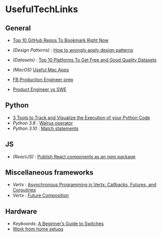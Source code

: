 # UsefulTechLinks

## General

* [Top 10 GitHub Repos To Bookmark Right Now](https://towardsdatascience.com/top-10-github-repos-to-bookmark-right-now-b0bc62436ffc)
* *(Design Patterns)* : [How to wrongly apply design patterns](https://medium.com/young-coder/is-it-time-to-get-over-design-patterns-8851864a6834)
* *(Datasets)* : [Top 10 Platforms To Get Free and Good Quality Datasets](https://dzone.com/articles/top-10-platforms-to-get-free-good-quality-datasets)
* *(MacOS)* [Useful Mac Apps](https://www.macworld.com/article/226525/free-mac-apps-every-mac-user-should-have.html)

* [FB Production Engineer prep](https://medium.com/@abhishekmane747/facebook-production-engineer-internship-interview-preparation-resources-7ead84c6450c)
* [Product Engineer vs SWE](https://carlo-bertuccini.medium.com/stop-hiring-software-engineers-8545520437ac)
## Python

* [3 Tools to Track and Visualize the Execution of your Python Code](https://towardsdatascience.com/3-tools-to-track-and-visualize-the-execution-of-your-python-code-666a153e435e)
* *Python 3.8* : [Walrus operator](https://realpython.com/lessons/assignment-expressions)
* *Python 3.10* : [Match statements](https://www.python.org/dev/peps/pep-0622/#syntax) 

## JS
* *(ReactJS)* : [Publish React components as an npm package](https://levelup.gitconnected.com/publish-react-components-as-an-npm-package-7a671a2fb7f)
## Miscellaneous frameworks
* *Vertx* : [Asynchronous Programming in Vertx: Callbacks, Futures, and Coroutines](https://dzone.com/articles/three-paradigms-of-asynchronous-programming-in-ver)
* *Vertx* : [Future Composition](https://dev.to/cherrychain/future-composition-in-vert-x-3gp8)

## Hardware

* *Keyboards*: [A Beginner’s Guide to Switches](https://www.theremingoat.com/blog/beginners-guide)
* [Work from home setups](https://hk.asiatatler.com/life/wfh-productivity-desk-setup)

